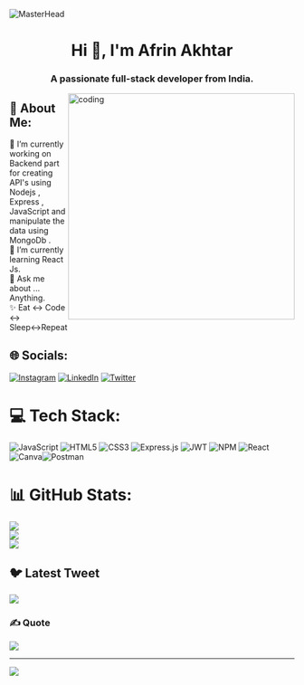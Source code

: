 ![MasterHead]((https://camo.githubusercontent.com/5dc6ee33381917e41fc9c4951799268998f11a9b864399bf79a0842e4f9b194d/68747470733a2f2f692e696d6775722e636f6d2f315a76566b44632e676966))


<h1 align="center">Hi 👋, I'm Afrin Akhtar</h1>
<h3 align="center">A passionate full-stack developer from India.</h3>
<img align="right" alt ="coding" width="400" src="https://media.tenor.com/2nKSTDDekOgAAAAC/coding-kira.gif">  

## 💫 About Me:

🔭 I’m currently working on Backend part for creating API's using Nodejs , Express , JavaScript and manipulate the data using MongoDb .<br>🌱 I’m currently learning React Js.<br>💬 Ask me about ... Anything.<br>✨ Eat ↔️ Code ↔️ Sleep↔️Repeat


## 🌐 Socials:
[![Instagram](https://img.shields.io/badge/Instagram-%23E4405F.svg?logo=Instagram&logoColor=white)](https://instagram.com/_afrinakhtar) [![LinkedIn](https://img.shields.io/badge/LinkedIn-%230077B5.svg?logo=linkedin&logoColor=white)](https://linkedin.com/in/afrin-akhtar-b36a011b1) [![Twitter](https://img.shields.io/badge/Twitter-%231DA1F2.svg?logo=Twitter&logoColor=white)](https://twitter.com/afrinakhtar8) 

# 💻 Tech Stack:
![JavaScript](https://img.shields.io/badge/javascript-%23323330.svg?style=for-the-badge&logo=javascript&logoColor=%23F7DF1E) ![HTML5](https://img.shields.io/badge/html5-%23E34F26.svg?style=for-the-badge&logo=html5&logoColor=white) ![CSS3](https://img.shields.io/badge/css3-%231572B6.svg?style=for-the-badge&logo=css3&logoColor=white) ![Express.js](https://img.shields.io/badge/express.js-%23404d59.svg?style=for-the-badge&logo=express&logoColor=%2361DAFB) ![JWT](https://img.shields.io/badge/JWT-black?style=for-the-badge&logo=JSON%20web%20tokens) ![NPM](https://img.shields.io/badge/NPM-%23000000.svg?style=for-the-badge&logo=npm&logoColor=white) ![React](https://img.shields.io/badge/react-%2320232a.svg?style=for-the-badge&logo=react&logoColor=%2361DAFB) ![Canva](https://img.shields.io/badge/Canva-%2300C4CC.svg?style=for-the-badge&logo=Canva&logoColor=white)![Postman](https://img.shields.io/badge/Postman-FF6C37?style=plastic&logo=postman&logoColor=white)

# 📊 GitHub Stats:
![](https://github-readme-stats.vercel.app/api?username=afrin786akhtar&theme=dark&hide_border=false&include_all_commits=false&count_private=false)<br/>
![](https://github-readme-streak-stats.herokuapp.com/?user=afrin786akhtar&theme=dark&hide_border=false)<br/>
![](https://github-readme-stats.vercel.app/api/top-langs/?username=afrin786akhtar&theme=dark&hide_border=false&include_all_commits=false&count_private=false&layout=compact)

## 🐦 Latest Tweet
[![](https://gtce.itsvg.in/api?username=afrinakhtar8)](https://github.com/VishwaGauravIn/github-twitter-card-embed)

### ✍️ Quote
![](https://quotes-github-readme.vercel.app/api?type=horizontal&theme=radical)

---
[![](https://visitcount.itsvg.in/api?id=afrin786akhtar&icon=8&color=1)](https://visitcount.itsvg.in)

<!-- Proudly created with GPRM ( https://gprm.itsvg.in ) -->
